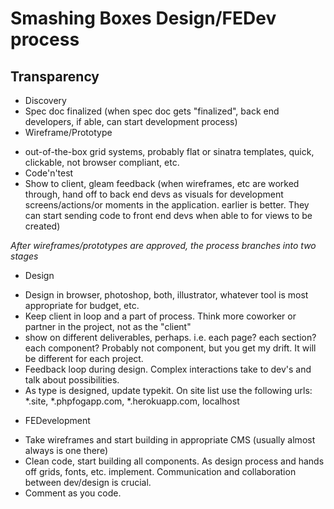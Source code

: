 # Smashing Boxes Design/FEDev process
## Transparency

- Discovery
- Spec doc finalized
(when spec doc gets "finalized", back end developers, if able, can start development process)
- Wireframe/Prototype
* out-of-the-box grid systems, probably flat or sinatra templates, quick, clickable, not browser compliant, etc.
* Code'n'test
* Show to client, gleam feedback
(when wireframes, etc are worked through, hand off to back end devs as visuals for development screens/actions/or moments in the application. earlier is better. They can start sending code to front end devs when able to for views to be created)

_After wireframes/prototypes are approved, the process branches into two stages_
- Design
* Design in browser, photoshop, both, illustrator, whatever tool is most appropriate for budget, etc.
* Keep client in loop and a part of process. Think more coworker or partner in the project, not as the "client"
* show on different deliverables, perhaps. i.e. each page? each section? each component? Probably not component, but you get my drift. It will be different for each project.
* Feedback loop during design. Complex interactions take to dev's and talk about possibilities.
* As type is designed, update typekit. On site list use the following urls: *.site, *.phpfogapp.com, *.herokuapp.com, localhost
- FEDevelopment
* Take wireframes and start building in appropriate CMS (usually almost always is one there)
* Clean code, start building all components. As design process and hands off grids, fonts, etc. implement. Communication and collaboration between dev/design is crucial.
* Comment as you code.